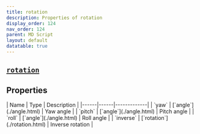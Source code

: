 ```yaml
---
title: rotation
description: Properties of rotation
display_order: 124
nav_order: 124
parent: MD Script
layout: default
datatable: true
---
```


##  [`rotation`](./rotation.html) 


## Properties

<div class="datatable-begin"></div>
| Name | Type | Description |
|------|------|-------------|
| `yaw` | [`angle`](./angle.html) | Yaw angle |
| `pitch` | [`angle`](./angle.html) | Pitch angle |
| `roll` | [`angle`](./angle.html) | Roll angle |
| `inverse` | [`rotation`](./rotation.html) | Inverse rotation |
<div class="datatable-end"></div>



